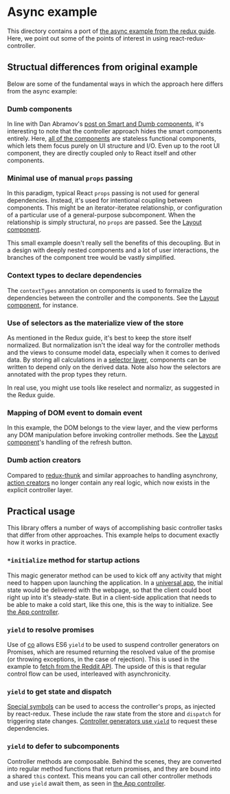 # Async example

This directory contains a port of [the async example from the redux guide](http://redux.js.org/docs/advanced/ExampleRedditAPI.html). Here, we point out some of the points of interest in using react-redux-controller.

## Structual differences from original example

Below are some of the fundamental ways in which the approach here differs from the async example:

### Dumb components

In line with Dan Abramov's [post on Smart and Dumb components](https://medium.com/@dan_abramov/smart-and-dumb-components-7ca2f9a7c7d0#.ho45ybvub), it's interesting to note that the controller approach hides the smart components entirely. Here, [all of the components](https://github.com/artsy/react-redux-controller/tree/master/example/components) are stateless functional components, which lets them focus purely on UI structure and I/O. Even up to the root UI component, they are directly coupled only to React itself and other components.

### Minimal use of manual `props` passing

In this paradigm, typical React `props` passing is not used for general dependencies. Instead, it's used for intentional coupling between components. This might be an iterator-iteratee relationship, or configuration of a particular use of a general-purpose subcomponent. When the relationship is simply structural, no `props` are passed. See the [Layout component](https://github.com/artsy/react-redux-controller/blob/master/example/components/Layout.js#L31).

This small example doesn't really sell the benefits of this decoupling. But in a design with deeply nested components and a lot of user interactions, the branches of the component tree would be vastly simplified.

### Context types to declare dependencies

The `contextTypes` annotation on components is used to formalize the dependencies between the controller and the components. See the [Layout component](https://github.com/artsy/react-redux-controller/blob/master/example/components/Layout.js#L38-L43), for instance.

### Use of selectors as the materialize view of the store 

As mentioned in the Redux guide, it's best to keep the store itself normalized. But normalization isn't the ideal way for the controller methods and the views to consume model data, especially when it comes to derived data. By storing all calculations in a [selector layer](https://github.com/artsy/react-redux-controller/blob/master/example/selectors/index.js), components can be written to depend only on the derived data. Note also how the selectors are annotated with the prop types they return.

In real use, you might use tools like reselect and normalizr, as suggested in the Redux guide.

### Mapping of DOM event to domain event

In this example, the DOM belongs to the view layer, and the view performs any DOM manipulation before invoking controller methods. See the [Layout component](https://github.com/artsy/react-redux-controller/blob/master/example/components/Layout.js#L18)'s handling of the refresh button.

### Dumb action creators

Compared to [redux-thunk](https://github.com/gaearon/redux-thunk) and similar approaches to handling asynchrony, [action creators](https://github.com/artsy/react-redux-controller/blob/master/example/actions/index.js) no longer contain any real logic, which now exists in the explicit controller layer.

## Practical usage

This library offers a number of ways of accomplishing basic controller tasks that differ from other approaches. This example helps to document exactly how it works in practice.

### `*initialize` method for startup actions

This magic generator method can be used to kick off any activity that might need to happen upon launching the application. In a [universal app](https://medium.com/@mjackson/universal-javascript-4761051b7ae9), the initial state would be delivered with the webpage, so that the client could boot right up into it's steady-state. But in a client-side application that needs to be able to make a cold start, like this one, this is the way to initialize. See [the App controller](https://github.com/artsy/react-redux-controller/blob/master/example/controllers/App.js#L10-14).

### `yield` to resolve promises

Use of [co](https://github.com/tj/co) allows ES6 `yield` to be used to suspend controller generators on Promises, which are resumed returning the resolved value of the promise (or throwing exceptions, in the case of rejection). This is used in the example to [fetch from the Reddit API](https://github.com/artsy/react-redux-controller/blob/master/example/controllers/App.js#L46). The upside of this is that regular control flow can be used, interleaved with asynchronicity.

### `yield` to get state and dispatch

[Special symbols](https://github.com/artsy/react-redux-controller/blob/master/example/controllers/App.js#L4) can be used to access the controller's props, as injected by react-redux. These include the raw state from the store and `dispatch` for triggering state changes. [Controller generators use `yield`](https://github.com/artsy/react-redux-controller/blob/master/example/controllers/App.js#L17) to request these dependencies.

### `yield` to defer to subcomponents

Controller methods are composable. Behind the scenes, they are converted into regular method functions that return promises, and they are bound into a shared `this` context. This means you can call other controller methods and use `yield` await them, as seen in [the App controller](https://github.com/artsy/react-redux-controller/blob/master/example/controllers/App.js#L22).
